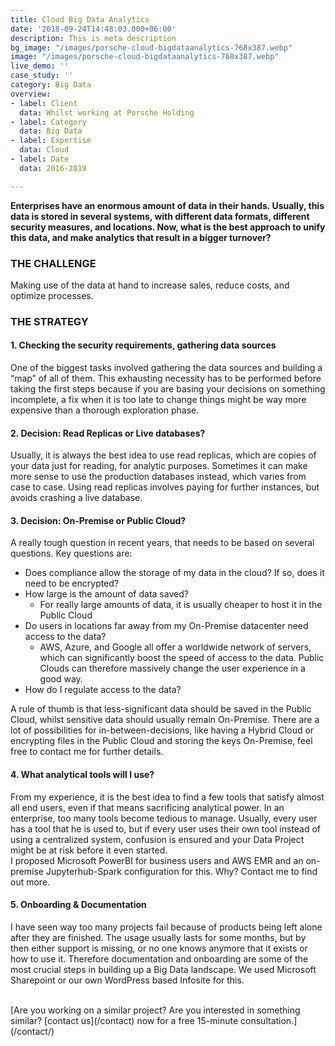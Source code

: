 ```yaml
---
title: Cloud Big Data Analytics
date: '2018-09-24T14:48:03.000+06:00'
description: This is meta description
bg_image: "/images/porsche-cloud-bigdataanalytics-768x387.webp"
image: "/images/porsche-cloud-bigdataanalytics-768x387.webp"
live_demo: ''
case_study: ''
category: Big Data
overview:
- label: Client
  data: Whilst working at Porsche Holding
- label: Category
  data: Big Data
- label: Expertise
  data: Cloud
- label: Date
  data: 2016-2019

---
```

**Enterprises have an enormous amount of data in their hands. Usually, this data is stored in several systems, with different data formats, different security measures, and locations. Now, what is the best approach to unify this data, and make analytics that result in a bigger turnover?**

### THE CHALLENGE

Making use of the data at hand to increase sales, reduce costs, and optimize processes.

### THE STRATEGY

#### 1. Checking the security requirements, gathering data sources

One of the biggest tasks involved gathering the data sources and building a “map” of all of them. This exhausting necessity has to be performed before taking the first steps because if you are basing your decisions on something incomplete, a fix when it is too late to change things might be way more expensive than a thorough exploration phase.

#### 2. Decision: Read Replicas or Live databases?

Usually, it is always the best idea to use read replicas, which are copies of your data just for reading, for analytic purposes. Sometimes it can make more sense to use the production databases instead, which varies from case to case. Using read replicas involves paying for further instances, but avoids crashing a live database.

#### 3. Decision: On-Premise or Public Cloud?

A really tough question in recent years, that needs to be based on several questions. Key questions are:

* Does compliance allow the storage of my data in the cloud? If so, does it need to be encrypted?
* How large is the amount of data saved?
  * For really large amounts of data, it is usually cheaper to host it in the Public Cloud
* Do users in locations far away from my On-Premise datacenter need access to the data?
  * AWS, Azure, and Google all offer a worldwide network of servers, which can significantly boost the speed of access to the data. Public Clouds can therefore massively change the user experience in a good way.
* How do I regulate access to the data?

A rule of thumb is that less-significant data should be saved in the Public Cloud, whilst sensitive data should usually remain On-Premise. There are a lot of possibilities for in-between-decisions, like having a Hybrid Cloud or encrypting files in the Public Cloud and storing the keys On-Premise, feel free to contact me for further details.

#### 4. What analytical tools will I use?

From my experience, it is the best idea to find a few tools that satisfy almost all end users, even if that means sacrificing analytical power. In an enterprise, too many tools become tedious to manage. Usually, every user has a tool that he is used to, but if every user uses their own tool instead of using a centralized system, confusion is ensured and your Data Project might be at risk before it even started.  
I proposed Microsoft PowerBI for business users and AWS EMR and an on-premise Jupyterhub-Spark configuration for this. Why? Contact me to find out more.

#### 5. Onboarding & Documentation

I have seen way too many projects fail because of products being left alone after they are finished. The usage usually lasts for some months, but by then either support is missing, or no one knows anymore that it exists or how to use it. Therefore documentation and onboarding are some of the most crucial steps in building up a Big Data landscape. We used Microsoft Sharepoint or our own WordPress based Infosite for this.




</br>
[Are you working on a similar project? Are you interested in something similar? [contact us](/contact) now for a free 15-minute consultation.](/contact/)
